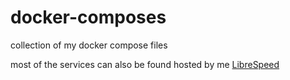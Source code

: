 # docker-composes
collection of my docker compose files

most of the services can also be found hosted by me
[LibreSpeed](https://speed.byreqz.de)
